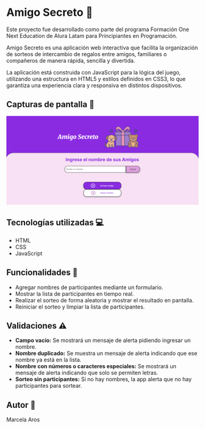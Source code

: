 # Amigo Secreto 🎉
Este proyecto fue desarrollado como parte del programa Formación One Next Education de Alura Latam para Principiantes en Programación.

Amigo Secreto es una aplicación web interactiva que facilita la organización de sorteos de intercambio de regalos entre amigos, familiares o compañeros de manera rápida, sencilla y divertida.

La aplicación está construida con JavaScript para la lógica del juego, utilizando una estructura en HTML5 y estilos definidos en CSS3, lo que garantiza una experiencia clara y responsiva en distintos dispositivos.

##  Capturas de pantalla 📸
![Vista inicial](assets/captura-inicial.png)

## Tecnologías utilizadas 💻
- HTML
- CSS
- JavaScript
  
## Funcionalidades 🔗
- Agregar nombres de participantes mediante un formulario.
- Mostrar la lista de participantes en tiempo real.
- Realizar el sorteo de forma aleatoria y mostrar el resultado en pantalla.
- Reiniciar el sorteo y limpiar la lista de participantes.

## Validaciones ⚠️
- **Campo vacío:** Se mostrará un mensaje de alerta pidiendo ingresar un nombre.
- **Nombre duplicado:** Se muestra un mensaje de alerta indicando que ese nombre ya está en la lista.
- **Nombre con números o caracteres especiales:** Se mostrará un mensaje de alerta indicando que solo se permiten letras.
- **Sorteo sin participantes:** Si no hay nombres, la app alerta que no hay participantes para sortear.

## Autor 📄 
Marcela Aros
